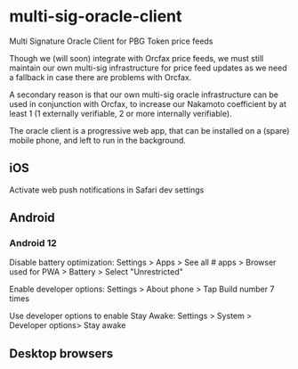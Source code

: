 # multi-sig-oracle-client

Multi Signature Oracle Client for PBG Token price feeds

Though we (will soon) integrate with Orcfax price feeds, we must still maintain our own multi-sig infrastructure for price feed updates as we need a fallback in case there are problems with Orcfax.

A secondary reason is that our own multi-sig oracle infrastructure can be used in conjunction with Orcfax, to increase our Nakamoto coefficient by at least 1 (1 externally verifiable, 2 or more internally verifiable).

The oracle client is a progressive web app, that can be installed on a (spare) mobile phone, and left to run in the background.

## iOS

Activate web push notifications in Safari dev settings

## Android

### Android 12

Disable battery optimization: Settings > Apps > See all # apps > Browser used for PWA > Battery > Select "Unrestricted"

Enable developer options: Settings > About phone > Tap Build number 7 times

Use developer options to enable Stay Awake: Settings > System > Developer options> Stay awake

## Desktop browsers


